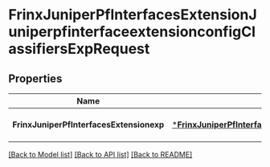 # FrinxJuniperPfInterfacesExtensionJuniperpfinterfaceextensionconfigClassifiersExpRequest

## Properties
Name | Type | Description | Notes
------------ | ------------- | ------------- | -------------
**FrinxJuniperPfInterfacesExtensionexp** | [***FrinxJuniperPfInterfacesExtensionJuniperpfinterfaceextensionconfigClassifiersExp**](frinx.juniper.pf.interfaces.extension.juniperpfinterfaceextensionconfig.classifiers.Exp.md) |  | [optional] [default to null]

[[Back to Model list]](../README.md#documentation-for-models) [[Back to API list]](../README.md#documentation-for-api-endpoints) [[Back to README]](../README.md)


